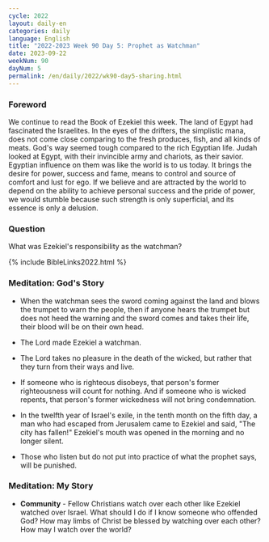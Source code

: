 ```yaml
---
cycle: 2022
layout: daily-en
categories: daily
language: English
title: "2022-2023 Week 90 Day 5: Prophet as Watchman"
date: 2023-09-22
weekNum: 90
dayNum: 5
permalink: /en/daily/2022/wk90-day5-sharing.html
---
```


### Foreword     
We continue to read the Book of Ezekiel this week. The land of Egypt had fascinated the Israelites. In the eyes of the drifters, the simplistic mana, does not come close comparing to the fresh produces, fish, and all kinds of meats. God's way seemed tough compared to the rich Egyptian life. Judah looked at Egypt, with their invincible army and chariots, as their savior. Egyptian influence on them was like the world is to us today. It brings the desire for power, success and fame, means to control and source of comfort and lust for ego. If we believe and are attracted by the world to depend on the ability to achieve personal success and the pride of power, we would stumble because such strength is only superficial, and its essence is only a delusion.

### Question     
What was Ezekiel's responsibility as the watchman?

{% include BibleLinks2022.html %}

### Meditation: God's Story   
+ When the watchman sees the sword coming against the land and blows the trumpet to warn the people, then if anyone hears the trumpet but does not heed the warning and the sword comes and takes their life, their blood will be on their own head. 

+ The Lord made Ezekiel a watchman. 

+ The Lord takes no pleasure in the death of the wicked, but rather that they turn from their ways and live. 

+ If someone who is righteous disobeys, that person's former righteousness will count for nothing. And if someone who is wicked repents, that person's former wickedness will not bring condemnation. 

+ In the twelfth year of Israel's exile, in the tenth month on the fifth day, a man who had escaped from Jerusalem came to Ezekiel and said, "The city has fallen!" Ezekiel's mouth was opened in the morning and no longer silent. 

+ Those who listen but do not put into practice of what the prophet says, will be punished. 

### Meditation: My Story   
+ **Community** - Fellow Christians watch over each other like Ezekiel watched over Israel. What should I do if I know someone who offended God? How may limbs of Christ be blessed by watching over each other? How may I watch over the world?
